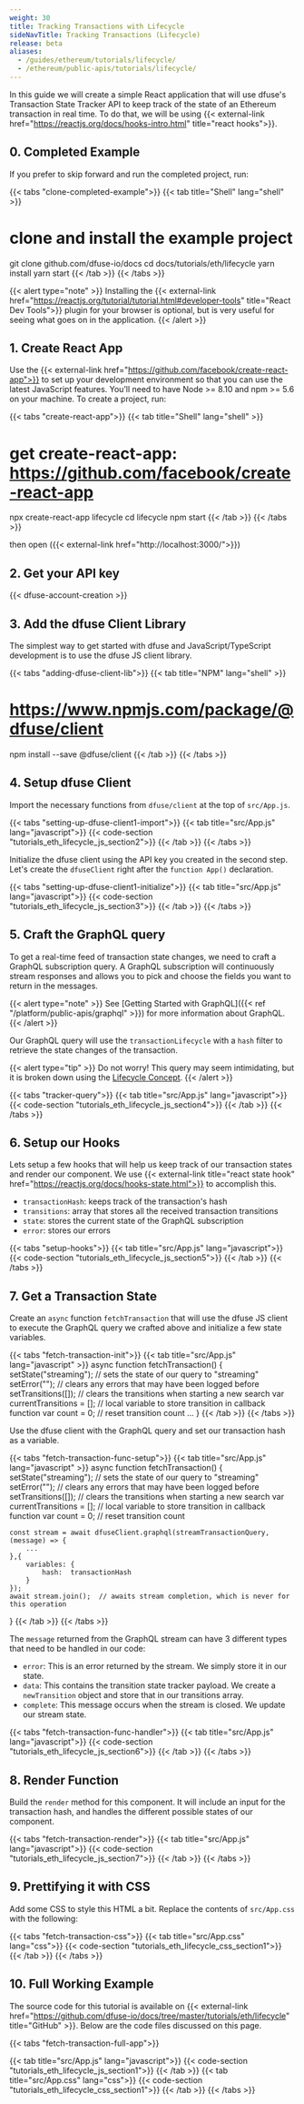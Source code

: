 ```yaml
---
weight: 30
title: Tracking Transactions with Lifecycle
sideNavTitle: Tracking Transactions (Lifecycle)
release: beta
aliases:
  - /guides/ethereum/tutorials/lifecycle/
  - /ethereum/public-apis/tutorials/lifecycle/
---
```


In this guide we will create a simple React application that will use dfuse's Transaction State Tracker API to keep track of the state of an Ethereum transaction in real time. To do that, we will be using {{< external-link href="https://reactjs.org/docs/hooks-intro.html" title="react hooks">}}.

## 0. Completed Example

If you prefer to skip forward and run the completed project, run:

{{< tabs "clone-completed-example">}}
{{< tab title="Shell" lang="shell" >}}

# clone and install the example project

git clone github.com/dfuse-io/docs
cd docs/tutorials/eth/lifecycle
yarn install
yarn start
{{< /tab >}}
{{< /tabs >}}

{{< alert type="note" >}}
Installing the {{< external-link href="https://reactjs.org/tutorial/tutorial.html#developer-tools" title="React Dev Tools">}} plugin for your browser is optional, but is very useful for seeing what goes on in the application.
{{< /alert >}}

## 1. Create React App

Use the {{< external-link href="https://github.com/facebook/create-react-app">}} to set up your development environment so that you can use the latest JavaScript features. You’ll need to have Node >= 8.10 and npm >= 5.6 on your machine. To create a project, run:

{{< tabs "create-react-app">}}
{{< tab title="Shell" lang="shell" >}}

# get create-react-app: https://github.com/facebook/create-react-app

npx create-react-app lifecycle
cd lifecycle
npm start
{{< /tab >}}
{{< /tabs >}}

then open ({{< external-link href="http://localhost:3000/">}})

## 2. Get your API key

{{< dfuse-account-creation >}}

## 3. Add the dfuse Client Library

The simplest way to get started with dfuse and JavaScript/TypeScript development is to use the dfuse JS client library.

{{< tabs "adding-dfuse-client-lib">}}
{{< tab title="NPM" lang="shell" >}}

# https://www.npmjs.com/package/@dfuse/client

npm install --save @dfuse/client
{{< /tab >}}
{{< /tabs >}}

## 4. Setup dfuse Client

Import the necessary functions from `dfuse/client` at the top of `src/App.js`.

{{< tabs "setting-up-dfuse-client1-import">}}
{{< tab title="src/App.js" lang="javascript">}}
{{< code-section "tutorials_eth_lifecycle_js_section2">}}
{{< /tab >}}
{{< /tabs >}}

Initialize the dfuse client using the API key you created in the second step. Let's create the `dfuseClient` right after the `function App()` declaration.

{{< tabs "setting-up-dfuse-client1-initialize">}}
{{< tab title="src/App.js" lang="javascript">}}
{{< code-section "tutorials_eth_lifecycle_js_section3">}}
{{< /tab >}}
{{< /tabs >}}

## 5. Craft the GraphQL query

To get a real-time feed of transaction state changes, we need to craft a GraphQL subscription query. A GraphQL subscription will continuously stream responses and allows you to pick and choose the fields you want to return in the messages.

{{< alert type="note" >}}
See [Getting Started with GraphQL]({{< ref "/platform/public-apis/graphql" >}}) for more information about GraphQL.
{{< /alert >}}

Our GraphQL query will use the `transactionLifecycle` with a `hash` filter to retrieve the state changes of the transaction.

{{< alert type="tip" >}}
Do not worry! This query may seem intimidating, but it is broken down using the [Lifecycle Concept](/ethereum/public-apis/reference/trx_lifecycle/).
{{< /alert >}}

{{< tabs "tracker-query">}}
{{< tab title="src/App.js" lang="javascript">}}
{{< code-section "tutorials_eth_lifecycle_js_section4">}}
{{< /tab >}}
{{< /tabs >}}

## 6. Setup our Hooks

Lets setup a few hooks that will help us keep track of our transaction states and render our component. We use {{< external-link title="react state hook" href="https://reactjs.org/docs/hooks-state.html">}} to accomplish this.

- `transactionHash`: keeps track of the transaction's hash
- `transitions`: array that stores all the received transaction transitions
- `state`: stores the current state of the GraphQL subscription
- `error`: stores our errors

{{< tabs "setup-hooks">}}
{{< tab title="src/App.js" lang="javascript">}}
{{< code-section "tutorials_eth_lifecycle_js_section5">}}
{{< /tab >}}
{{< /tabs >}}

## 7. Get a Transaction State

Create an `async` function `fetchTransaction` that will use the dfuse JS client to execute the GraphQL query we crafted above and initialize a few state variables.

{{< tabs "fetch-transaction-init">}}
{{< tab title="src/App.js" lang="javascript" >}}
async function fetchTransaction() {
setState("streaming"); // sets the state of our query to "streaming"
setError(""); // clears any errors that may have been logged before
setTransitions([]); // clears the transitions when starting a new search
var currentTransitions = []; // local variable to store transition in callback function
var count = 0; // reset transition count
...
}
{{< /tab >}}
{{< /tabs >}}

Use the dfuse client with the GraphQL query and set our transaction hash as a variable.

{{< tabs "fetch-transaction-func-setup">}}
{{< tab title="src/App.js" lang="javascript" >}}
async function fetchTransaction() {
setState("streaming"); // sets the state of our query to "streaming"
setError(""); // clears any errors that may have been logged before
setTransitions([]); // clears the transitions when starting a new search
var currentTransitions = []; // local variable to store transition in callback function
var count = 0; // reset transition count

    const stream = await dfuseClient.graphql(streamTransactionQuery, (message) => {
        ...
    },{
        variables: {
            hash:  transactionHash
        }
    });
    await stream.join();  // awaits stream completion, which is never for this operation

}
{{< /tab >}}
{{< /tabs >}}

The `message` returned from the GraphQL stream can have 3 different types that need to be handled in our code:

- `error`: This is an error returned by the stream. We simply store it in our state.
- `data`: This contains the transition state tracker payload. We create a `newTransition` object and store that in our transitions array.
- `complete`: This message occurs when the stream is closed. We update our stream state.

{{< tabs "fetch-transaction-func-handler">}}
{{< tab title="src/App.js" lang="javascript">}}
{{< code-section "tutorials_eth_lifecycle_js_section6">}}
{{< /tab >}}
{{< /tabs >}}

## 8. Render Function

Build the `render` method for this component. It will include an input for the transaction hash, and handles the different possible states of our component.

{{< tabs "fetch-transaction-render">}}
{{< tab title="src/App.js" lang="javascript">}}
{{< code-section "tutorials_eth_lifecycle_js_section7">}}
{{< /tab >}}
{{< /tabs >}}

## 9. Prettifying it with CSS

Add some CSS to style this HTML a bit. Replace the contents of `src/App.css` with the following:

{{< tabs "fetch-transaction-css">}}
{{< tab title="src/App.css" lang="css">}}
{{< code-section "tutorials_eth_lifecycle_css_section1">}}
{{< /tab >}}
{{< /tabs >}}

## 10. Full Working Example

The source code for this tutorial is available on {{< external-link href="https://github.com/dfuse-io/docs/tree/master/tutorials/eth/lifecycle" title="GitHub" >}}. Below are the code files discussed on this page.

{{< tabs "fetch-transaction-full-app">}}

{{< tab title="src/App.js" lang="javascript">}}
{{< code-section "tutorials_eth_lifecycle_js_section1">}}
{{< /tab >}}
{{< tab title="src/App.css" lang="css">}}
{{< code-section "tutorials_eth_lifecycle_css_section1">}}
{{< /tab >}}
{{< /tabs >}}
